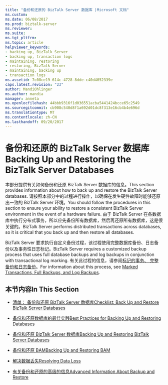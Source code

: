 ```yaml
---
title: "备份和还原的 BizTalk Server 数据库 |Microsoft 文档"
ms.custom: 
ms.date: 06/08/2017
ms.prod: biztalk-server
ms.reviewer: 
ms.suite: 
ms.tgt_pltfrm: 
ms.topic: article
helpviewer_keywords:
- backing up, BizTalk Server
- backing up, transaction logs
- maintaining, restoring
- restoring, BizTalk Server
- maintaining, backing up
- transaction logs
ms.assetid: 7c08ce19-614c-4728-8dde-c40d4052339e
caps.latest.revision: "23"
author: MandiOhlinger
ms.author: mandia
manager: anneta
ms.openlocfilehash: 44bbb9316f1d036551acba5441424bcce65c2549
ms.sourcegitcommit: cb908c540d8f1a692d01dc8f313e16cb4b4e696d
ms.translationtype: MT
ms.contentlocale: zh-CN
ms.lasthandoff: 09/20/2017
---
```

# <a name="backing-up-and-restoring-the-biztalk-server-databases"></a><span data-ttu-id="1c0a0-102">备份和还原的 BizTalk Server 数据库</span><span class="sxs-lookup"><span data-stu-id="1c0a0-102">Backing Up and Restoring the BizTalk Server Databases</span></span>
<span data-ttu-id="1c0a0-103">本部分提供有关如何备份和还原 BizTalk Server 数据库的信息。</span><span class="sxs-lookup"><span data-stu-id="1c0a0-103">This section provides information about how to back up and restore the BizTalk Server databases.</span></span> <span data-ttu-id="1c0a0-104">请按照本部分中的过程进行操作，以确保在发生硬件故障时能够还原出一致的 BizTalk Server 环境。</span><span class="sxs-lookup"><span data-stu-id="1c0a0-104">You should follow the procedures in this section to ensure your ability to restore a consistent BizTalk Server environment in the event of a hardware failure.</span></span> <span data-ttu-id="1c0a0-105">由于 BizTalk Server 在各数据库中执行分布式事务，所以应先备份所有数据库，然后再还原所有数据库，这是很关键的。</span><span class="sxs-lookup"><span data-stu-id="1c0a0-105">BizTalk Server performs distributed transactions across databases, so it is critical that you back up and then restore all databases.</span></span>  
  
 <span data-ttu-id="1c0a0-106">BizTalk Server 要求执行自定义备份过程，该过程使用完整数据库备份、日志备份以及事务性日志标记。</span><span class="sxs-lookup"><span data-stu-id="1c0a0-106">BizTalk Server requires a customized backup process that uses full database backups and log backups in conjunction with transactional log marking.</span></span> <span data-ttu-id="1c0a0-107">有关此过程的信息，请参阅[标记的事务、 完整备份和日志备份](../core/marked-transactions-full-backups-and-log-backups.md)。</span><span class="sxs-lookup"><span data-stu-id="1c0a0-107">For information about this process, see [Marked Transactions, Full Backups, and Log Backups](../core/marked-transactions-full-backups-and-log-backups.md).</span></span>  
  
## <a name="in-this-section"></a><span data-ttu-id="1c0a0-108">本节内容</span><span class="sxs-lookup"><span data-stu-id="1c0a0-108">In This Section</span></span>  
  
-   [<span data-ttu-id="1c0a0-109">清单： 备份和还原 BizTalk Server 数据库</span><span class="sxs-lookup"><span data-stu-id="1c0a0-109">Checklist: Back Up and Restore BizTalk Server Databases</span></span>](../core/checklist-back-up-and-restore-biztalk-server-databases.md)  
  
-   [<span data-ttu-id="1c0a0-110">备份和还原数据库的最佳实践</span><span class="sxs-lookup"><span data-stu-id="1c0a0-110">Best Practices for Backing Up and Restoring Databases</span></span>](../core/best-practices-for-backing-up-and-restoring-databases.md)  
  
-   [<span data-ttu-id="1c0a0-111">备份和还原 BizTalk Server 数据库</span><span class="sxs-lookup"><span data-stu-id="1c0a0-111">Backing Up and Restoring BizTalk Server Databases</span></span>](../core/backing-up-and-restoring-biztalk-server-databases.md)  
  
-   [<span data-ttu-id="1c0a0-112">备份和还原 BAM</span><span class="sxs-lookup"><span data-stu-id="1c0a0-112">Backing Up and Restoring BAM</span></span>](../core/backing-up-and-restoring-bam.md)  
  
-   [<span data-ttu-id="1c0a0-113">解决数据丢失</span><span class="sxs-lookup"><span data-stu-id="1c0a0-113">Resolving Data Loss</span></span>](../core/resolving-data-loss.md)  
  
-   [<span data-ttu-id="1c0a0-114">有关备份和还原的高级的信息</span><span class="sxs-lookup"><span data-stu-id="1c0a0-114">Advanced Information About Backup and Restore</span></span>](../core/advanced-information-about-backup-and-restore1.md)
